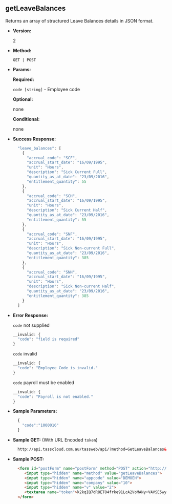 **getLeaveBalances**
----
  Returns an array of structured Leave Balances details in JSON format.

* **Version:**

  2

* **Method:**

  `GET | POST`
  
*  **Params:**

   **Required:**

   `code [string]` - Employee code
   
   **Optional:**

   none

   **Conditional:**
 
   none

* **Success Response:**

    ```javascript
      "leave_balances": [
        {
          "accrual_code": "SCF",
          "accrual_start_date": "16/09/1995",
          "unit": "Hours",
          "description": "Sick Current Full",
          "quantity_as_at_date": "23/09/2016",
          "entitlement_quantity": 55
        },
        {
          "accrual_code": "SCH",
          "accrual_start_date": "16/09/1995",
          "unit": "Hours",
          "description": "Sick Current Half",
          "quantity_as_at_date": "23/09/2016",
          "entitlement_quantity": 55
        },
        {
          "accrual_code": "SNF",
          "accrual_start_date": "16/09/1995",
          "unit": "Hours",
          "description": "Sick Non-current Full",
          "quantity_as_at_date": "23/09/2016",
          "entitlement_quantity": 385
        },
        {
          "accrual_code": "SNH",
          "accrual_start_date": "16/09/1995",
          "unit": "Hours",
          "description": "Sick Non-current Half",
          "quantity_as_at_date": "23/09/2016",
          "entitlement_quantity": 385
        }
      ]
    ```
 
* **Error Response:**

    `code` not supplied
    ```javascript
    __invalid: {
      "code": "field is required"
    }
    ```

    `code` invalid
    ```javascript
    __invalid: {
      "code": "Employee Code is invalid."
    }
    ```

    `code` payroll must be enabled
    ```javascript
    __invalid: {
      "code": "Payroll is not enabled."
    }
    ```
    
* **Sample Parameters:**

  ```javascript
    { 
      "code":"1000016"
    }
  ```

* **Sample GET:** (With URL Encoded `token`)

  ```HTML
    http://api.tasscloud.com.au/tassweb/api/?method=GetLeaveBalances&appcode=DEMOEH&company=10&v=2&token=k2kqIQ7dR8ETO4frke91LcA2VoMANy%2BVAVSE5wyfjC4%3D
  ```
  
* **Sample POST:**

  ```HTML
    <form id="postForm" name="postForm" method="POST" action="http://api.tasscloud.com.au/tassweb/api/">
       <input type="hidden" name="method" value="getLeaveBalances">
       <input type="hidden" name="appcode" value="DEMOEH">
       <input type="hidden" name="company" value="10">
       <input type="hidden" name="v" value="2">
       <textarea name="token">k2kqIQ7dR8ETO4frke91LcA2VoMANy+VAVSE5wyfjC4=</textarea>
    </form>
  ```
